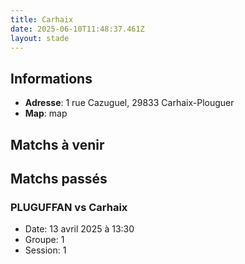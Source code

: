 ```yaml
---
title: Carhaix
date: 2025-06-10T11:48:37.461Z
layout: stade
---
```




## Informations
- **Adresse**: 1 rue Cazuguel, 29833 Carhaix-Plouguer
- **Map**: map
## Matchs à venir


## Matchs passés

### PLUGUFFAN vs Carhaix
- Date: 13 avril 2025 à 13:30
- Groupe: 1
- Session: 1

